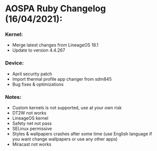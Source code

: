 # AOSPA Ruby Changelog (16/04/2021):

### Kernel:
* Merge latest changes from LineageOS 18.1
* Update to version 4.4.267

### Device:
* April security patch
* Import thermal profile app changer from sdm845
* Bug fixes & optimizations

### Notes:
* Custom kernels is not supported, use at your own risk
* DT2W not works
* LineageOS kernel
* Safety net not pass
* SELinux permissive
* Styles & wallpapers crashes after some time (use English language if you want change wallpapers or use any other apps)
* Miracast not works
